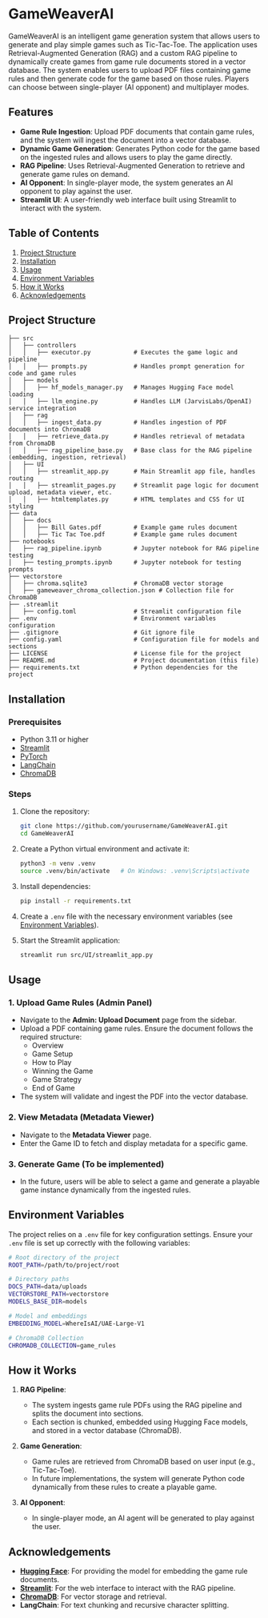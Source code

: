 # GameWeaverAI

GameWeaverAI is an intelligent game generation system that allows users to generate and play simple games such as Tic-Tac-Toe. The application uses Retrieval-Augmented Generation (RAG) and a custom RAG pipeline to dynamically create games from game rule documents stored in a vector database. The system enables users to upload PDF files containing game rules and then generate code for the game based on those rules. Players can choose between single-player (AI opponent) and multiplayer modes.

## Features
- **Game Rule Ingestion**: Upload PDF documents that contain game rules, and the system will ingest the document into a vector database.
- **Dynamic Game Generation**: Generates Python code for the game based on the ingested rules and allows users to play the game directly.
- **RAG Pipeline**: Uses Retrieval-Augmented Generation to retrieve and generate game rules on demand.
- **AI Opponent**: In single-player mode, the system generates an AI opponent to play against the user.
- **Streamlit UI**: A user-friendly web interface built using Streamlit to interact with the system.

## Table of Contents
1. [Project Structure](#project-structure)
2. [Installation](#installation)
3. [Usage](#usage)
4. [Environment Variables](#environment-variables)
5. [How it Works](#how-it-works)
6. [Acknowledgements](#acknowledgements)

## Project Structure
```
├── src
│   ├── controllers
│   │   ├── executor.py            # Executes the game logic and pipeline
│   │   ├── prompts.py             # Handles prompt generation for code and game rules
│   ├── models
│   │   ├── hf_models_manager.py   # Manages Hugging Face model loading
│   │   ├── llm_engine.py          # Handles LLM (JarvisLabs/OpenAI) service integration
│   ├── rag
│   │   ├── ingest_data.py         # Handles ingestion of PDF documents into ChromaDB
│   │   ├── retrieve_data.py       # Handles retrieval of metadata from ChromaDB
│   │   ├── rag_pipeline_base.py   # Base class for the RAG pipeline (embedding, ingestion, retrieval)
│   ├── UI
│   │   ├── streamlit_app.py       # Main Streamlit app file, handles routing
│   │   ├── streamlit_pages.py     # Streamlit page logic for document upload, metadata viewer, etc.
│   │   ├── htmltemplates.py       # HTML templates and CSS for UI styling
├── data
│   ├── docs
│   │   ├── Bill Gates.pdf         # Example game rules document
│   │   ├── Tic Tac Toe.pdf        # Example game rules document
├── notebooks
│   ├── rag_pipeline.ipynb         # Jupyter notebook for RAG pipeline testing
│   ├── testing_prompts.ipynb      # Jupyter notebook for testing prompts
├── vectorstore
│   ├── chroma.sqlite3             # ChromaDB vector storage
│   ├── gameweaver_chroma_collection.json # Collection file for ChromaDB
├── .streamlit
│   ├── config.toml                # Streamlit configuration file
├── .env                           # Environment variables configuration
├── .gitignore                     # Git ignore file
├── config.yaml                    # Configuration file for models and sections
├── LICENSE                        # License file for the project
├── README.md                      # Project documentation (this file)
├── requirements.txt               # Python dependencies for the project
```

## Installation

### Prerequisites
- Python 3.11 or higher
- [Streamlit](https://streamlit.io/)
- [PyTorch](https://pytorch.org/)
- [LangChain](https://langchain.com/)
- [ChromaDB](https://www.trychroma.com/)

### Steps
1. Clone the repository:
    ```bash
    git clone https://github.com/yourusername/GameWeaverAI.git
    cd GameWeaverAI
    ```

2. Create a Python virtual environment and activate it:
    ```bash
    python3 -m venv .venv
    source .venv/bin/activate   # On Windows: .venv\Scripts\activate
    ```

3. Install dependencies:
    ```bash
    pip install -r requirements.txt
    ```

4. Create a `.env` file with the necessary environment variables (see [Environment Variables](#environment-variables)).

5. Start the Streamlit application:
    ```bash
    streamlit run src/UI/streamlit_app.py
    ```

## Usage

### 1. **Upload Game Rules (Admin Panel)**
   - Navigate to the **Admin: Upload Document** page from the sidebar.
   - Upload a PDF containing game rules. Ensure the document follows the required structure:
     - Overview
     - Game Setup
     - How to Play
     - Winning the Game
     - Game Strategy
     - End of Game
   - The system will validate and ingest the PDF into the vector database.

### 2. **View Metadata (Metadata Viewer)**
   - Navigate to the **Metadata Viewer** page.
   - Enter the Game ID to fetch and display metadata for a specific game.

### 3. **Generate Game (To be implemented)**
   - In the future, users will be able to select a game and generate a playable game instance dynamically from the ingested rules.

## Environment Variables

The project relies on a `.env` file for key configuration settings. Ensure your `.env` file is set up correctly with the following variables:

```bash
# Root directory of the project
ROOT_PATH=/path/to/project/root

# Directory paths
DOCS_PATH=data/uploads
VECTORSTORE_PATH=vectorstore
MODELS_BASE_DIR=models

# Model and embeddings
EMBEDDING_MODEL=WhereIsAI/UAE-Large-V1

# ChromaDB Collection
CHROMADB_COLLECTION=game_rules
```

## How it Works

1. **RAG Pipeline**:
   - The system ingests game rule PDFs using the RAG pipeline and splits the document into sections. 
   - Each section is chunked, embedded using Hugging Face models, and stored in a vector database (ChromaDB).

2. **Game Generation**:
   - Game rules are retrieved from ChromaDB based on user input (e.g., Tic-Tac-Toe).
   - In future implementations, the system will generate Python code dynamically from these rules to create a playable game.

3. **AI Opponent**:
   - In single-player mode, an AI agent will be generated to play against the user.

## Acknowledgements

- **[Hugging Face](https://huggingface.co/)**: For providing the model for embedding the game rule documents.
- **[Streamlit](https://streamlit.io/)**: For the web interface to interact with the RAG pipeline.
- **[ChromaDB](https://www.trychroma.com/)**: For vector storage and retrieval.
- **LangChain**: For text chunking and recursive character splitting.